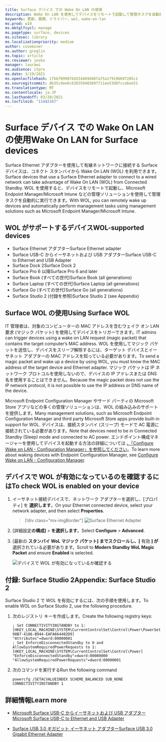 ```yaml
---
title: Surface デバイス での Wake On LAN の使用
description: Wake On LAN を使用してデバイスをリモートで起動して管理タスクを自動的に実行する方法について説明します。
keywords: 更新、展開、ドライバー、wol、wake-on-lan
ms.prod: w10
ms.mktglfcycl: manage
ms.pagetype: surface, devices
ms.sitesec: library
ms.localizationpriority: medium
author: coveminer
ms.author: greglin
ms.topic: article
ms.reviewer: jesko
manager: laurawi
ms.audience: itpro
ms.date: 3/19/2021
ms.openlocfilehash: 1fbbf899876d154469d48fa75a179196697205c1
ms.sourcegitcommit: 8b35cdee6c638359403697711ee53d07cca6ee51
ms.translationtype: MT
ms.contentlocale: ja-JP
ms.lasthandoff: 03/20/2021
ms.locfileid: "11442167"
---
```

# <a name="wake-on-lan-for-surface-devices"></a><span data-ttu-id="ac30d-104">Surface デバイス での Wake On LAN の使用</span><span class="sxs-lookup"><span data-stu-id="ac30d-104">Wake On LAN for Surface devices</span></span>

<span data-ttu-id="ac30d-105">Surface Ethernet アダプターを使用して有線ネットワークに接続する Surface デバイスは、コネクト スタンバイから Wake On LAN (WOL) を利用できます。</span><span class="sxs-lookup"><span data-stu-id="ac30d-105">Surface devices that use a Surface Ethernet adapter to connect to a wired network can take advantage of Wake On LAN (WOL) from Connected Standby.</span></span> <span data-ttu-id="ac30d-106">WOL を使用すると、デバイスをリモートで起動し、Microsoft Endpoint Manager/Microsoft Intune などの管理ソリューションを使用して管理タスクを自動的に実行できます。</span><span class="sxs-lookup"><span data-stu-id="ac30d-106">With WOL, you can remotely wake up devices and automatically perform management tasks using management solutions such as Microsoft Endpoint Manager/Microsoft Intune.</span></span>

## <a name="wol-supported-devices"></a><span data-ttu-id="ac30d-107">WOL がサポートするデバイス</span><span class="sxs-lookup"><span data-stu-id="ac30d-107">WOL-supported devices</span></span>

- <span data-ttu-id="ac30d-108">Surface Ethernet アダプター</span><span class="sxs-lookup"><span data-stu-id="ac30d-108">Surface Ethernet adapter</span></span>
- <span data-ttu-id="ac30d-109">Surface USB-C からイーサネットおよび USB アダプター</span><span class="sxs-lookup"><span data-stu-id="ac30d-109">Surface USB-C to Ethernet and USB Adapter</span></span>
- <span data-ttu-id="ac30d-110">Surface Dock 2</span><span class="sxs-lookup"><span data-stu-id="ac30d-110">Surface Dock 2</span></span>
- <span data-ttu-id="ac30d-111">Surface Pro 6 以降</span><span class="sxs-lookup"><span data-stu-id="ac30d-111">Surface Pro 6 and later</span></span>
- <span data-ttu-id="ac30d-112">Surface Book (すべての世代)</span><span class="sxs-lookup"><span data-stu-id="ac30d-112">Surface Book (all generations)</span></span>
- <span data-ttu-id="ac30d-113">Surface Laptop (すべての世代)</span><span class="sxs-lookup"><span data-stu-id="ac30d-113">Surface Laptop (all generations)</span></span>
- <span data-ttu-id="ac30d-114">Surface Go (すべての世代)</span><span class="sxs-lookup"><span data-stu-id="ac30d-114">Surface Go (all generations)</span></span>
- <span data-ttu-id="ac30d-115">Surface Studio 2 (付録を参照)</span><span class="sxs-lookup"><span data-stu-id="ac30d-115">Surface Studio 2 (see Appendix)</span></span>


## <a name="using-surface-wol"></a><span data-ttu-id="ac30d-116">Surface WOL の使用</span><span class="sxs-lookup"><span data-stu-id="ac30d-116">Using Surface WOL</span></span>

<span data-ttu-id="ac30d-117">IT 管理者は、対象のコンピューターの MAC アドレスを含むウェイク オン LAN 要求 (マジック パケット) を使用してデバイスをトリガーできます。</span><span class="sxs-lookup"><span data-stu-id="ac30d-117">IT admins can trigger devices using a wake on LAN request (magic packet) that contains the target computer’s MAC address.</span></span> <span data-ttu-id="ac30d-118">WOL を使用してマジック パケットを送信し、デバイスをスリープ解除するには、ターゲット デバイスとイーサネット アダプターの MAC アドレスを知っている必要があります。</span><span class="sxs-lookup"><span data-stu-id="ac30d-118">To send a magic packet and wake up a device by using WOL, you must know the MAC address of the target device and Ethernet adapter.</span></span> <span data-ttu-id="ac30d-119">マジック パケットは IP ネットワーク プロトコルを使用しないので、デバイスの IP アドレスまたは DNS 名を使用することはできません。</span><span class="sxs-lookup"><span data-stu-id="ac30d-119">Because the magic packet does not use the IP network protocol, it is not possible to use the IP address or DNS name of the device.</span></span>

<span data-ttu-id="ac30d-120">Microsoft Endpoint Configuration Manager やサード パーティの Microsoft Store アプリなどの多くの管理ソリューションは、WOL の組み込みのサポートを提供します。</span><span class="sxs-lookup"><span data-stu-id="ac30d-120">Many management solutions, such as Microsoft Endpoint Configuration Manager and third party Microsoft Store apps provide built-in support for WOL.</span></span> <span data-ttu-id="ac30d-121">デバイスは、接続スタンバイ (スリープ) モードで AC 電源に接続されている必要があります。</span><span class="sxs-lookup"><span data-stu-id="ac30d-121">Note that devices need to be in Connected Standby (Sleep) mode and connected to AC power.</span></span> <span data-ttu-id="ac30d-122">エンドポイント構成マネージャーを使用してデバイスを起動する方法の詳細については [、「Configure Wake on LAN - Configuration Manager」を参照してください](https://docs.microsoft.com/mem/configmgr/core/clients/deploy/configure-wake-on-lan)。</span><span class="sxs-lookup"><span data-stu-id="ac30d-122">To learn more about waking devices with Endpoint Configuration Manager, see [Configure Wake on LAN - Configuration Manager](https://docs.microsoft.com/mem/configmgr/core/clients/deploy/configure-wake-on-lan).</span></span>


## <a name="to-check-wol-is-enabled-on-your-device"></a><span data-ttu-id="ac30d-123">デバイスで WOL が有効になっているのを確認するには</span><span class="sxs-lookup"><span data-stu-id="ac30d-123">To check WOL is enabled on your device</span></span>

1. <span data-ttu-id="ac30d-124">イーサネット接続デバイスで、ネットワーク アダプターを選択し、[プロパティ] を **選択します**。</span><span class="sxs-lookup"><span data-stu-id="ac30d-124">On your Ethernet connected device, select your network adapter, and then select **Properties**.</span></span>

   > [!div class="mx-imgBorder"]
   > ![Surface Ethernet Adapter](images/surface-ethernet.png)

2. <span data-ttu-id="ac30d-126">[詳細設定**の構成]**  >  **を選択します**。</span><span class="sxs-lookup"><span data-stu-id="ac30d-126">Select **Configure** > **Advanced**.</span></span>
3. <span data-ttu-id="ac30d-127">[最新の **スタンバイ WoL マジック パケット] までスクロールし、[** 有効 **] が** 選択されている必要があります。</span><span class="sxs-lookup"><span data-stu-id="ac30d-127">Scroll to **Modern Standby WoL Magic Packet** and ensure **Enabled** is selected.</span></span>

     ![デバイスで WOL が有効になっているか確認する](images/ethernet-wol-setting.png)

## <a name="appendix-surface-studio-2"></a><span data-ttu-id="ac30d-129">付録: Surface Studio 2</span><span class="sxs-lookup"><span data-stu-id="ac30d-129">Appendix: Surface Studio 2</span></span>

<span data-ttu-id="ac30d-130">Surface Studio 2 で WOL を有効にするには、次の手順を使用します。</span><span class="sxs-lookup"><span data-stu-id="ac30d-130">To enable WOL on Surface Studio 2, use the following procedure.</span></span>

1. <span data-ttu-id="ac30d-131">次のレジストリ キーを作成します。</span><span class="sxs-lookup"><span data-stu-id="ac30d-131">Create the following registry keys:</span></span>

   ```console
   ; Set CONNECTIVITYINSTANDBY to 1:
   [HKEY_LOCAL_MACHINE\SYSTEM\CurrentControlSet\Control\Power\PowerSettings\F15576E8-98B7-4186-B944-EAFA664402D9]
   "Attributes"=dword:00000001
   ; Set EnforceDisconnectedStandby to 0 and AllowSystemRequiredPowerRequests to 1:
   [HKEY_LOCAL_MACHINE\SYSTEM\CurrentControlSet\Control\Power]
   "EnforceDisconnectedStandby"=dword:00000000
   "AllowSystemRequiredPowerRequests"=dword:00000001
   ```

2. <span data-ttu-id="ac30d-132">次のコマンドを実行する</span><span class="sxs-lookup"><span data-stu-id="ac30d-132">Run the following command</span></span>

    ```powercfg /SETACVALUEINDEX SCHEME_BALANCED SUB_NONE CONNECTIVITYINSTANDBY 1```


## <a name="learn-more"></a><span data-ttu-id="ac30d-133">詳細情報</span><span class="sxs-lookup"><span data-stu-id="ac30d-133">Learn more</span></span>

- [<span data-ttu-id="ac30d-134">Microsoft Surface USB-C からイーサネットおよび USB アダプター</span><span class="sxs-lookup"><span data-stu-id="ac30d-134">Microsoft Surface USB-C to Ethernet and USB Adapter</span></span>](https://www.microsoft.com/p/surface-usb-c-to-ethernet-and-usb-adapter/8wt81cglrblp?)

- [<span data-ttu-id="ac30d-135">Surface USB 3.0 ギガビット イーサネット アダプター</span><span class="sxs-lookup"><span data-stu-id="ac30d-135">Surface USB 3.0 Gigabit Ethernet Adapter</span></span>](https://www.microsoft.com/p/surface-usb-30-gigabit-ethernet-adapter/8xn9fqvzbvq0?)
